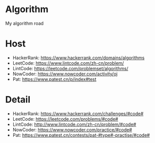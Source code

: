 # Algorithm

My algorithm road

# Host

* HackerRank: https://www.hackerrank.com/domains/algorithms
* LeetCode: https://www.lintcode.com/zh-cn/problem/
* LintCode: https://leetcode.com/problemset/algorithms/
* NowCoder: https://www.nowcoder.com/activity/oj
* Pat: https://www.patest.cn/p/index#test

# Detail

* HackerRank: https://www.hackerrank.com/challenges/#code#
* LeetCode: https://leetcode.com/problems/#code#
* LintCode: http://www.lintcode.com/zh-cn/problem/#code#
* NowCoder: https://www.nowcoder.com/practice/#code#
* Pat: https://www.patest.cn/contests/pat-#type#-practise/#code#
